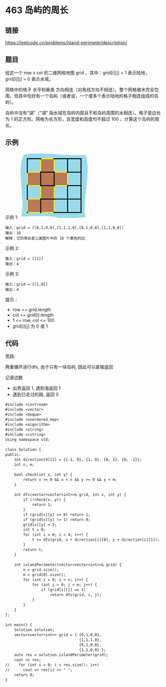 # 463 岛屿的周长
## 链接
https://leetcode.cn/problems/island-perimeter/description/

## 题目 
给定一个 row x col 的二维网格地图 grid ，其中：grid[i][j] = 1 表示陆地， grid[i][j] = 0 表示水域。

网格中的格子 水平和垂直 方向相连（对角线方向不相连）。整个网格被水完全包围，但其中恰好有一个岛屿（或者说，一个或多个表示陆地的格子相连组成的岛屿）。

岛屿中没有“湖”（“湖” 指水域在岛屿内部且不和岛屿周围的水相连）。格子是边长为 1 的正方形。网格为长方形，且宽度和高度均不超过 100 。计算这个岛屿的周长。

## 示例
示例 1:
![](img/2example1.png)
```
输入：grid = [[0,1,0,0],[1,1,1,0],[0,1,0,0],[1,1,0,0]]
输出：16
解释：它的周长是上面图片中的 16 个黄色的边
```
示例 2:
```
输入：grid = [[1]]
输出：4
```
示例 3:
```
输入：grid = [[1,0]]
输出：4
```

提示：

- row == grid.length
- col == grid[i].length
- 1 <= row, col <= 100
- grid[i][j] 为 0 或 1

## 代码
思路:

两重循环进行dfs, 由于只有一块岛屿, 因此可以直接返回

记录边数
- 出界返回 1, 遇到海返回 1
- 遇到已走过的路, 返回 0

```
#include <iostream>
#include <vector>
#include <deque>
#include <unordered_map>
#include <algorithm>
#include <string>
#include <cstring>
using namespace std;

class Solution {
public:
	int direction[4][2] = {{-1, 0}, {1, 0}, {0, 1}, {0, -1}};
	int n, m;
	
	bool check(int x, int y) {
		return x >= 0 && x < n && y >= 0 && y < m;
	}
	
	int dfs(vector<vector<int>>& grid, int x, int y) {
		if (!check(x, y)) {
			return 1;
		}
		if (grid[x][y] == 0) return 1;
		if (grid[x][y] != 1) return 0;
		grid[x][y] = 2;
		int t = 0;
		for (int i = 0; i < 4; i++) {
			t += dfs(grid, x + direction[i][0], y + direction[i][1]);
		}
		return t;
	}
	
    int islandPerimeter(vector<vector<int>>& grid) {
		n = grid.size();
		m = grid[0].size();
		for (int i = 0; i < n; i++) {
			for (int j = 0; j < m; j++) {
				if (grid[i][j] == 1)
					return dfs(grid, i, j);
			}
		}
    }
};

int main() {
    Solution solution;
    vector<vector<int>> grid = { {0,1,0,0},
								 {1,1,1,0},
								 {0,1,0,0},
								 {1,1,0,0} };
    auto res = solution.islandPerimeter(grid);
    cout << res;
//    for (int i = 0; i < res.size(); i++)
//    	cout << res[i] << " ";
    return 0;
}

```